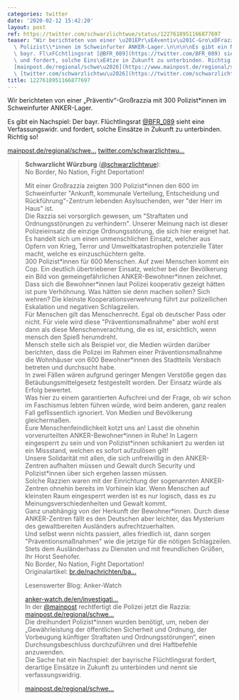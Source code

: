 ```yaml
---
categories: twitter
date: '2020-02-12 15:42:20'
layout: post
ref: https://twitter.com/schwarzlichtwue/status/1227618951166877697
teaser: "Wir berichteten von einer \u201EPr\xE4ventiv\u201C-Gro\xDFrazzia mit 300\
  \ Polizist\\*innen im Schweinfurter ANKER-Lager.\n\n\n\nEs gibt ein Nachspiel: Der\
  \ bayr. Fl\xFCchtlingsrat [@BFR_089](https://twitter.com/BFR_089) sieht eine Verfassungswidr.\
  \ und fordert, solche Eins\xE4tze in Zukunft zu unterbinden. Richtig so!\n\n\n\n\
  [mainpost.de/regional/schwe\u2026](https://www.mainpost.de/regional/schweinfurt/Fluechtlingsrat-nennt-Razzia-im-Ankerzentrum-verfassungswidrig;art763,10404362)\
  \ [twitter.com/schwarzlichtwu\u2026](https://twitter.com/schwarzlichtwue/status/1222184687923273729)"
title: 1227618951166877697
---
```

Wir berichteten von einer „Präventiv“-Großrazzia mit 300 Polizist\*innen im Schweinfurter ANKER-Lager.



Es gibt ein Nachspiel: Der bayr. Flüchtlingsrat [@BFR_089](https://twitter.com/BFR_089) sieht eine Verfassungswidr. und fordert, solche Einsätze in Zukunft zu unterbinden. Richtig so!



[mainpost.de/regional/schwe…](https://www.mainpost.de/regional/schweinfurt/Fluechtlingsrat-nennt-Razzia-im-Ankerzentrum-verfassungswidrig;art763,10404362) [twitter.com/schwarzlichtwu…](https://twitter.com/schwarzlichtwue/status/1222184687923273729)
> <b>Schwarzlicht Würzburg</b> ([@schwarzlichtwue](https://twitter.com/schwarzlichtwue)):  
>No Border, No Nation, Fight Deportation!  
>  
>  
>  
>Mit einer Großrazzia zeigten 300 Polizist\*innen den 600 im Schweinfurter "Ankunft, kommunale Verteilung, Entscheidung und Rückführung"-Zentrum lebenden Asylsuchenden, wer "der Herr im Haus" ist.  
>Die Razzia sei vorsorglich gewesen, um "Straftaten und Ordnungsstörungen zu verhindern". Unserer Meinung nach ist dieser Polizeieinsatz die einzige Ordnungsstörung, die sich hier ereignet hat.  
>Es handelt sich um einen unmenschlichen Einsatz, welcher aus Opfern von Krieg, Terror und Umweltkatastrophen potenzielle Täter macht, welche es einzuschüchtern gelte.  
>300 Polizist\*innen für 600 Menschen. Auf zwei Menschen kommt ein Cop. Ein deutlich übertriebener Einsatz, welcher bei der Bevölkerung ein Bild von gemeingefährlichen ANKER-Bewohner\*innen zeichnet.  
>Dass sich die Bewohner\*innen laut Polizei kooperativ gezeigt hätten ist pure Verhöhnung. Was hätten sie denn machen sollen? Sich wehren? Die kleinste Kooperationsverwehrung führt zur polizeilichen Eskalation und negativen Schlagzeilen.  
>Für Menschen gilt das Menschenrecht. Egal ob deutscher Pass oder nicht. Für viele wird diese "Präventionsmaßnahme" aber wohl erst dann als diese Menschenverachtung, die es ist, ersichtlich, wenn mensch den Spieß herumdreht.  
>Mensch stelle sich als Beispiel vor, die Medien würden darüber berichten, dass die Polizei im Rahmen einer Präventionsmaßnahme die Wohnhäuser von 600 Bewohner\*innen des Stadtteils Versbach betreten und durchsucht habe.  
>In zwei Fällen wären aufgrund geringer Mengen Verstöße gegen das Betäubungsmittelgesetz festgestellt worden. Der Einsatz würde als Erfolg bewertet.  
>Was hier zu einem garantierten Aufschrei und der Frage, ob wir schon im Faschismus lebten führen würde, wird beim anderen, ganz realen Fall geflissentlich ignoriert. Von Medien und Bevölkerung gleichermaßen.  
>Eure Menschenfeindlichkeit kotzt uns an! Lasst die ohnehin vorverurteilten ANKER-Bewohner\*innen in Ruhe! In Lagern eingesperrt zu sein und von Polizist\*innen schikaniert zu werden ist ein Missstand, welchen es sofort aufzulösen gilt!  
>Unsere Solidarität mit allen, die sich unfreiwillig in den ANKER-Zentren aufhalten müssen und Gewalt durch Security und Polizist\*innen über sich ergehen lassen müssen.  
>Solche Razzien waren mit der Einrichtung der sogenannten ANKER-Zentren ohnehin bereits im Vorhinein klar. Wenn Menschen auf kleinsten Raum eingesperrt werden ist es nur logisch, dass es zu Meinungsverschiedenheiten und Gewalt kommt.  
>Ganz unabhängig von der Herkunft der Bewohner\*innen. Durch diese ANKER-Zentren fällt es den Deutschen aber leichter, das Mysterium des gewaltbereiten Ausländers aufrechtzuerhalten.  
>Und selbst wenn nichts passiert, alles friedlich ist, dann sorgen "Präventionsmaßnahmen" wie die jetzige für die nötigen Schlagzeilen. Stets dem Ausländerhass zu Diensten und mit freundlichen Grüßen, Ihr Horst Seehofer.  
>No Border, No Nation, Fight Deportation!  
>Originalartikel: [br.de/nachrichten/ba…](https://www.br.de/nachrichten/bayern/praeventive-grossrazzia-im-ankerzentrum-in-geldersheim,RoTTShI)  
>  
>  
>  
>Lesenswerter Blog: Anker-Watch  
>  
>[anker-watch.de/en/investigati…](https://www.anker-watch.de/en/investigations-about-security-violence-in-bamberg-2017/)  
>In der [@mainpost](https://twitter.com/mainpost) rechtfertigt die Polizei jetzt die Razzia: [mainpost.de/regional/schwe…](https://mainpost.de/regional/schweinfurt/Ankerzentrum-Polizei-rechtfertigt-Kontrolle-mit-Grossaufgebot;art763,10397419)  
>Die dreihundert Polizist\*innen wurden benötigt, um, neben der „Gewährleistung der öffentlichen Sicherheit und Ordnung, der Vorbeugung künftiger Straftaten und Ordnungsstörungen“, einen  Durchsungsbeschluss durchzuführen und drei Haftbefehle anzuwenden.  
>Die Sache hat ein Nachspiel: der bayrische Flüchtlingsrat fordert, derartige Einsätze in Zukunft zu unterbinden und nennt sie verfassungswidrig.  
>  
>[mainpost.de/regional/schwe…](https://www.mainpost.de/regional/schweinfurt/Fluechtlingsrat-nennt-Razzia-im-Ankerzentrum-verfassungswidrig;art763,10404362)  

